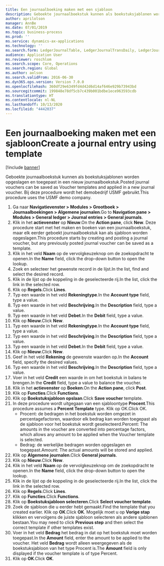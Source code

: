 ```yaml
---
title: Een journaalboeking maken met een sjabloon
description: Geboekte journaalboekstuk kunnen als boekstuksjablonen worden opgeslagen en toegepast in een nieuw journaalboekstuk.
author: aprilolson
manager: AnnBe
ms.date: 07/01/2019
ms.topic: business-process
ms.prod: ''
ms.service: dynamics-ax-applications
ms.technology: ''
ms.search.form: LedgerJournalTable, LedgerJournalTransDaily, LedgerJournalTransVoucherTemplate
audience: Application User
ms.reviewer: roschlom
ms.search.scope: Core, Operations
ms.search.region: Global
ms.author: aolson
ms.search.validFrom: 2016-06-30
ms.dyn365.ops.version: Version 7.0.0
ms.openlocfilehash: 360df29e6349fd4d42d6d14af646e929b73943bd
ms.sourcegitcommit: 199848e78df5cb7c439b001bdbe1ece963593cdb
ms.translationtype: HT
ms.contentlocale: nl-NL
ms.lasthandoff: 10/13/2020
ms.locfileid: "4442037"
---
```

# <a name="create-a-journal-entry-using-template"></a><span data-ttu-id="28aaa-103">Een journaalboeking maken met een sjabloon</span><span class="sxs-lookup"><span data-stu-id="28aaa-103">Create a journal entry using template</span></span>

[!include [banner](../../includes/banner.md)]

<span data-ttu-id="28aaa-104">Geboekte journaalboekstuk kunnen als boekstuksjablonen worden opgeslagen en toegepast in een nieuw journaalboekstuk.</span><span class="sxs-lookup"><span data-stu-id="28aaa-104">Posted journal vouchers can be saved as Voucher templates and applied in a new journal voucher.</span></span> <span data-ttu-id="28aaa-105">Bij deze procedure wordt het demobedrijf USMF gebruikt.</span><span class="sxs-lookup"><span data-stu-id="28aaa-105">This procedure uses the USMF demo company.</span></span>

1. <span data-ttu-id="28aaa-106">Ga naar **Navigatievenster > Modules > Grootboek > Journaalboekingen > Algemene journalen**.</span><span class="sxs-lookup"><span data-stu-id="28aaa-106">Go to **Navigation pane > Modules > General ledger > Journal entries > General journals**.</span></span>
2. <span data-ttu-id="28aaa-107">Klik in het **actievenster** op **Nieuw**.</span><span class="sxs-lookup"><span data-stu-id="28aaa-107">On the **Action pane**, click **New**.</span></span> <span data-ttu-id="28aaa-108">Deze procedure start met het maken en boeken van een journaalboekstuk, maar elk eerder geboekt journaalboekstuk kan als sjabloon worden opgeslagen.</span><span class="sxs-lookup"><span data-stu-id="28aaa-108">This procedure starts by creating and posting a journal voucher, but any previously posted journal voucher can be saved as a template.</span></span>  
3. <span data-ttu-id="28aaa-109">Klik in het veld **Naam** op de vervolgkeuzeknop om de zoekopdracht te openen.</span><span class="sxs-lookup"><span data-stu-id="28aaa-109">In the **Name** field, click the drop-down button to open the lookup.</span></span>
4. <span data-ttu-id="28aaa-110">Zoek en selecteer het gewenste record in de lijst.</span><span class="sxs-lookup"><span data-stu-id="28aaa-110">In the list, find and select the desired record.</span></span>
5. <span data-ttu-id="28aaa-111">Klik in de lijst op de koppeling in de geselecteerde rij.</span><span class="sxs-lookup"><span data-stu-id="28aaa-111">In the list, click the link in the selected row.</span></span>
6. <span data-ttu-id="28aaa-112">Klik op **Regels**.</span><span class="sxs-lookup"><span data-stu-id="28aaa-112">Click **Lines**.</span></span>
7. <span data-ttu-id="28aaa-113">Typ een waarde in het veld **Rekeningtype**.</span><span class="sxs-lookup"><span data-stu-id="28aaa-113">In the **Account type** field, type a value.</span></span>
8. <span data-ttu-id="28aaa-114">Typ een waarde in het veld **Beschrijving**.</span><span class="sxs-lookup"><span data-stu-id="28aaa-114">In the **Description** field, type a value.</span></span>
9. <span data-ttu-id="28aaa-115">Typ een waarde in het veld **Debet**.</span><span class="sxs-lookup"><span data-stu-id="28aaa-115">In the **Debit** field, type a value.</span></span>
10. <span data-ttu-id="28aaa-116">Klik op **Nieuw**.</span><span class="sxs-lookup"><span data-stu-id="28aaa-116">Click **New**.</span></span>
11. <span data-ttu-id="28aaa-117">Typ een waarde in het veld **Rekeningtype**.</span><span class="sxs-lookup"><span data-stu-id="28aaa-117">In the **Account type** field, type a value.</span></span>
12. <span data-ttu-id="28aaa-118">Typ een waarde in het veld **Beschrijving**.</span><span class="sxs-lookup"><span data-stu-id="28aaa-118">In the **Description** field, type a value.</span></span>
13. <span data-ttu-id="28aaa-119">Typ een waarde in het veld **Debet**.</span><span class="sxs-lookup"><span data-stu-id="28aaa-119">In the **Debit** field, type a value.</span></span>
14. <span data-ttu-id="28aaa-120">Klik op **Nieuw**.</span><span class="sxs-lookup"><span data-stu-id="28aaa-120">Click **New**.</span></span>
14. <span data-ttu-id="28aaa-121">Geef in het veld **Rekening** de gewenste waarden op.</span><span class="sxs-lookup"><span data-stu-id="28aaa-121">In the **Account** field, specify the desired values.</span></span>
15. <span data-ttu-id="28aaa-122">Typ een waarde in het veld **Beschrijving**.</span><span class="sxs-lookup"><span data-stu-id="28aaa-122">In the **Description** field, type a value.</span></span>
16. <span data-ttu-id="28aaa-123">Voer in het veld **Credit** een waarde in om het boekstuk in balans te brengen.</span><span class="sxs-lookup"><span data-stu-id="28aaa-123">In the **Credit** field, type a value to balance the voucher.</span></span>
17. <span data-ttu-id="28aaa-124">Klik in het **actievenster** op **Boeken**.</span><span class="sxs-lookup"><span data-stu-id="28aaa-124">On the **Action pane**, click **Post**.</span></span>
18. <span data-ttu-id="28aaa-125">Klik op **Functies**.</span><span class="sxs-lookup"><span data-stu-id="28aaa-125">Click **Functions**.</span></span>
19. <span data-ttu-id="28aaa-126">Klik op **Boekstuksjabloon opslaan**.</span><span class="sxs-lookup"><span data-stu-id="28aaa-126">Click **Save voucher** template.</span></span>
20. <span data-ttu-id="28aaa-127">In deze procedure wordt uitgegaan van een sjabloontype **Procent**.</span><span class="sxs-lookup"><span data-stu-id="28aaa-127">This procedure assumes a **Percent Template** type.</span></span> <span data-ttu-id="28aaa-128">Klik op OK.</span><span class="sxs-lookup"><span data-stu-id="28aaa-128">Click OK.</span></span>
    - <span data-ttu-id="28aaa-129">Procent: de bedragen in het boekstuk worden omgezet in percentagefactoren, waardoor elk bedrag kan worden toegepast als de sjabloon voor het boekstuk wordt geselecteerd.</span><span class="sxs-lookup"><span data-stu-id="28aaa-129">Percent: The amounts in the voucher are converted into percentage factors, which allows any amount to be applied when the Voucher template is selected.</span></span>
    - <span data-ttu-id="28aaa-130">Bedrag: de werkelijke bedragen worden opgeslagen en toegepast.</span><span class="sxs-lookup"><span data-stu-id="28aaa-130">Amount: The actual amounts will be stored and applied.</span></span>  
21. <span data-ttu-id="28aaa-131">Klik op **Algemene journalen**.</span><span class="sxs-lookup"><span data-stu-id="28aaa-131">Click **General journals**.</span></span>
22. <span data-ttu-id="28aaa-132">Klik op **Nieuw**.</span><span class="sxs-lookup"><span data-stu-id="28aaa-132">Click **New**.</span></span>
23. <span data-ttu-id="28aaa-133">Klik in het veld **Naam** op de vervolgkeuzeknop om de zoekopdracht te openen.</span><span class="sxs-lookup"><span data-stu-id="28aaa-133">In the **Name** field, click the drop-down button to open the lookup.</span></span>
24. <span data-ttu-id="28aaa-134">Klik in de lijst op de koppeling in de geselecteerde rij.</span><span class="sxs-lookup"><span data-stu-id="28aaa-134">In the list, click the link in the selected row.</span></span>
25. <span data-ttu-id="28aaa-135">Klik op **Regels**.</span><span class="sxs-lookup"><span data-stu-id="28aaa-135">Click **Lines**.</span></span>
26. <span data-ttu-id="28aaa-136">Klik op **Functies**.</span><span class="sxs-lookup"><span data-stu-id="28aaa-136">Click **Functions**.</span></span>
27. <span data-ttu-id="28aaa-137">Klik op **Boekstuksjabloon selecteren**.</span><span class="sxs-lookup"><span data-stu-id="28aaa-137">Click **Select voucher template**.</span></span>
28. <span data-ttu-id="28aaa-138">Zoek de sjabloon die u eerder hebt gemaakt.</span><span class="sxs-lookup"><span data-stu-id="28aaa-138">Find the template that you created earlier.</span></span> <span data-ttu-id="28aaa-139">Klik op **OK**.</span><span class="sxs-lookup"><span data-stu-id="28aaa-139">Click **OK**.</span></span> <span data-ttu-id="28aaa-140">Mogelijk moet u op **Vorige stap** klikken en vervolgens de juiste sjabloon selecteren als andere sjablonen bestaan.</span><span class="sxs-lookup"><span data-stu-id="28aaa-140">You may need to click **Previous step** and then select the correct template if other templates exist.</span></span>  
29. <span data-ttu-id="28aaa-141">Voer in het veld **Bedrag** het bedrag in dat op het boekstuk moet worden toegepast.</span><span class="sxs-lookup"><span data-stu-id="28aaa-141">In the **Amount** field, enter the amount to be applied to the voucher.</span></span> <span data-ttu-id="28aaa-142">Het veld **Bedrag** wordt alleen weergegeven als de boekstuksjabloon van het type Procent is.</span><span class="sxs-lookup"><span data-stu-id="28aaa-142">The **Amount** field is only displayed if the voucher template is of type Percent.</span></span>  
30. <span data-ttu-id="28aaa-143">Klik op **OK**.</span><span class="sxs-lookup"><span data-stu-id="28aaa-143">Click **OK**.</span></span>

